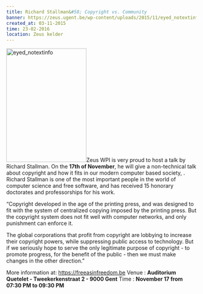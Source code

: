 ```yaml
---
title: Richard Stallman&#58; Copyright vs. Community
banner: https://zeus.ugent.be/wp-content/uploads/2015/11/eyed_notextinfo-212x300.jpg
created_at: 03-11-2015
time: 23-02-2016
location: Zeus kelder
---
```


<a href="https://zeus.ugent.be/wp-content/uploads/2015/11/eyed_notextinfo.jpg"><img src="https://zeus.ugent.be/wp-content/uploads/2015/11/eyed_notextinfo-212x300.jpg" alt="eyed_notextinfo" width="212" height="300" class="alignright size-medium wp-image-2380" /></a>Zeus WPI is very proud to host a talk by Richard Stallman. On the <strong>17th of November</strong>, he  will give a non-technical talk about copyright and how it fits in our modern computer based society, . Richard Stallman is one of the most important people in the world of computer science and free software, and has received 15 honorary doctorates and professorships for his work.

“Copyright developed in the age of the printing press, and was designed to fit with the system of centralized copying imposed by the printing press. But the copyright system does not fit well with computer networks, and only punishment can enforce it.

The global corporations that profit from copyright are lobbying to increase their copyright powers, while suppressing public access to technology. But if we seriously hope to serve the only legitimate purpose of copyright - to promote progress, for the benefit of the public - then we must make changes in the other direction.”

More information at: <a href="https://freeasinfreedom.be">https://freeasinfreedom.be</a>
Venue : <strong>Auditorium Quetelet - Tweekerkenstraat 2 - 9000 Gent</strong>
Time : <strong>November 17 from 07:30 PM to 09:30 PM</strong>